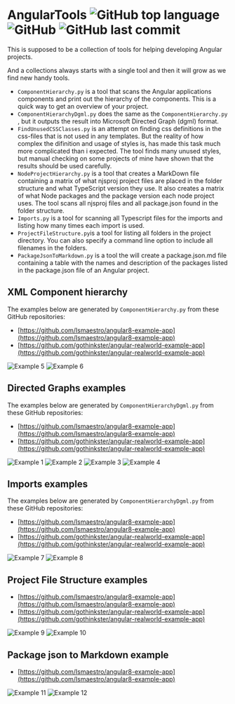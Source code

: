 # AngularTools ![GitHub top language](https://img.shields.io/github/languages/top/CoderAllan/AngularTools.svg) ![GitHub](https://img.shields.io/github/license/CoderAllan/AngularTools.svg) ![GitHub last commit](https://img.shields.io/github/last-commit/CoderAllan/AngularTools.svg)

This is supposed to be a collection of tools for helping developing Angular projects.

And a collections always starts with a single tool and then it will grow as we find new handy tools.

* `ComponentHierarchy.py` is a tool that scans the Angular applications components and print out the hierarchy of the components. This is a quick way to get an overview of your project.
* `ComponentHierarchyDgml.py` does the same as the `ComponentHierarchy.py` , but it outputs the result into Microsoft Directed Graph (dgml) format.
* `FindUnusedCSSClasses.py` is an attempt on finding css definitions in the css-files that is not used in any templates. But the reality of how complex the difinition and usage of styles is, has made this task much more complicated than i expected. The tool finds many unused styles, but manual checking on some projects of mine have shown that the results should be used carefully.
* `NodeProjectHierarchy.py` is a tool that creates a MarkDown file containing a matrix of what njsproj project files are placed in the folder structure and what TypeScript version they use. It also creates a matrix of what Node packages and the package version each node project uses. The tool scans all njsproj files and all package.json found in the folder structure.
* `Imports.py` is a tool for scanning all Typescript files for the imports and listing how many times each import is used.
* `ProjectFileStructure.py`is a tool for listing all folders in the project directory. You can also specify a command line option to include all filenames in the folders.
* `PackageJsonToMarkdown.py` is a tool the will create a package.json.md file containing a table with the names and description of the packages listed in the package.json file of an Angular project.

## XML Component hierarchy

The examples below are generated by `ComponentHierarchy.py` from these GitHub repositories:

* [https://github.com/Ismaestro/angular8-example-app](https://github.com/Ismaestro/angular8-example-app)
* [https://github.com/gothinkster/angular-realworld-example-app](https://github.com/gothinkster/angular-realworld-example-app)

![Example 5](./Examples/Example5.png "Example 5")
![Example 6](./Examples/Example6.png "Example 6")

## Directed Graphs examples

The examples below are generated by `ComponentHierarchyDgml.py` from these GitHub repositories:

* [https://github.com/Ismaestro/angular8-example-app](https://github.com/Ismaestro/angular8-example-app)
* [https://github.com/gothinkster/angular-realworld-example-app](https://github.com/gothinkster/angular-realworld-example-app)

![Example 1](./Examples/Example1.png "Example 1")
![Example 2](./Examples/Example2.png "Example 2")
![Example 3](./Examples/Example3.png "Example 3")
![Example 4](./Examples/Example4.png "Example 4")

## Imports examples

The examples below are generated by `ComponentHierarchyDgml.py` from these GitHub repositories:

* [https://github.com/Ismaestro/angular8-example-app](https://github.com/Ismaestro/angular8-example-app)
* [https://github.com/gothinkster/angular-realworld-example-app](https://github.com/gothinkster/angular-realworld-example-app)

![Example 7](./Examples/Example7.png "Example 8")
![Example 8](./Examples/Example8.png "Example 7")

## Project File Structure examples

* [https://github.com/Ismaestro/angular8-example-app](https://github.com/Ismaestro/angular8-example-app)
* [https://github.com/gothinkster/angular-realworld-example-app](https://github.com/gothinkster/angular-realworld-example-app)

![Example 9](./Examples/Example9.png "Example 9")
![Example 10](./Examples/Example10.png "Example 10")

## Package json to Markdown example

* [https://github.com/Ismaestro/angular8-example-app](https://github.com/Ismaestro/angular8-example-app)

![Example 11](./Examples/Example11.png "Example 11")
![Example 12](./Examples/Example12.png "Example 12")
